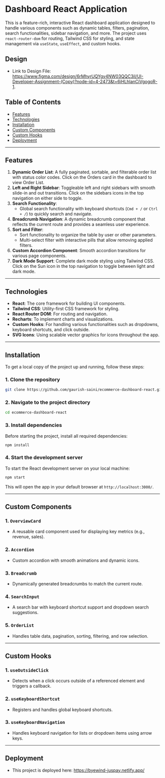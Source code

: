 # **Dashboard React Application**

This is a feature-rich, interactive React dashboard application designed to handle various components such as dynamic tables, filters, pagination, search functionalities, sidebar navigation, and more. The project uses `react-router-dom` for routing, Tailwind CSS for styling, and state management via `useState`, `useEffect`, and custom hooks.

## **Design**

- Link to Design File: https://www.figma.com/design/6rMhyrUQYgy4NW03QQC3il/UI-Developer-Assignment-(Copy)?node-id=4-2473&t=6iHLhlanCiVgogoR-1.

## **Table of Contents**

- [Features](#features)
- [Technologies](#technologies)
- [Installation](#installation)
- [Custom Components](#custom-components)
- [Custom Hooks](#custom-hooks)
- [Deployment](#deployment)

---

## **Features**

1. **Dynamic Order List**: A fully paginated, sortable, and filterable order list with status color codes. Click on the Orders card in the dashboard to view Order List.
2. **Left and Right Sidebar**: Toggleable left and right sidebars with smooth slide-in and out transitions. Click on the sidebars icons in the top navigation on either side to toggle.
3. **Search Functionality**:
   - Global search functionality with keyboard shortcuts (`Cmd + /` or `Ctrl + /`) to quickly search and navigate.
4. **Breadcrumb Navigation**: A dynamic breadcrumb component that reflects the current route and provides a seamless user experience.
5. **Sort and Filter**:
   - Sort functionality to organize the table by user or other parameters.
   - Multi-select filter with interactive pills that allow removing applied filters.
6. **Custom Accordion Component**: Smooth accordion transitions for various page components.
7. **Dark Mode Support**: Complete dark mode styling using Tailwind CSS. Click on the Sun icon in the top navigation to toggle between light and dark mode.

---

## **Technologies**

- **React**: The core framework for building UI components.
- **Tailwind CSS**: Utility-first CSS framework for styling.
- **React Router DOM**: For routing and navigation.
- **Recharts**: To implement charts and visualizations.
- **Custom Hooks**: For handling various functionalities such as dropdowns, keyboard shortcuts, and click outside.
- **SVG Icons**: Using scalable vector graphics for icons throughout the app.

---

## **Installation**

To get a local copy of the project up and running, follow these steps:

### **1. Clone the repository**

```bash
git clone https://github.com/gaurish-saini/ecommerce-dashboard-react.git
```

### **2. Navigate to the project directory**

```bash
cd ecommerce-dashboard-react
```

### **3. Install dependencies**

Before starting the project, install all required dependencies:

```bash
npm install
```

### **4. Start the development server**

To start the React development server on your local machine:

```bash
npm start
```

This will open the app in your default browser at `http://localhost:3000/`.

---

## **Custom Components**

### **1. `OverviewCard`**

- A reusable card component used for displaying key metrics (e.g., revenue, sales).

### **2. `Accordion`**

- Custom accordion with smooth animations and dynamic icons.

### **3. `Breadcrumb`**

- Dynamically generated breadcrumbs to match the current route.

### **4. `SearchInput`**

- A search bar with keyboard shortcut support and dropdown search suggestions.

### **5. `OrderList`**

- Handles table data, pagination, sorting, filtering, and row selection.

---

## **Custom Hooks**

### **1. `useOutsideClick`**

- Detects when a click occurs outside of a referenced element and triggers a callback.

### **2. `useKeyboardShortcut`**

- Registers and handles global keyboard shortcuts.

### **3. `useKeyboardNavigation`**

- Handles keyboard navigation for lists or dropdown items using arrow keys.

---

## **Deployment**

- This project is deployed here: https://byewind-juspay.netlify.app/
